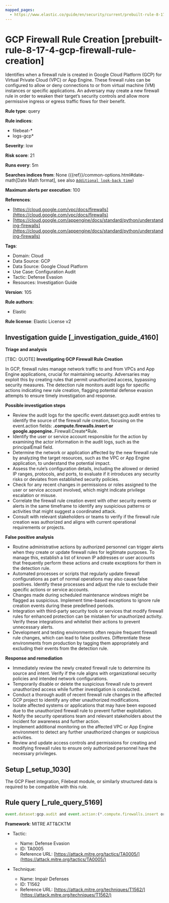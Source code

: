 ```yaml
---
mapped_pages:
  - https://www.elastic.co/guide/en/security/current/prebuilt-rule-8-17-4-gcp-firewall-rule-creation.html
---
```


# GCP Firewall Rule Creation [prebuilt-rule-8-17-4-gcp-firewall-rule-creation]

Identifies when a firewall rule is created in Google Cloud Platform (GCP) for Virtual Private Cloud (VPC) or App Engine. These firewall rules can be configured to allow or deny connections to or from virtual machine (VM) instances or specific applications. An adversary may create a new firewall rule in order to weaken their target’s security controls and allow more permissive ingress or egress traffic flows for their benefit.

**Rule type**: query

**Rule indices**:

* filebeat-*
* logs-gcp*

**Severity**: low

**Risk score**: 21

**Runs every**: 5m

**Searches indices from**: None ({{ref}}/common-options.html#date-math[Date Math format], see also [`Additional look-back time`](docs-content://solutions/security/detect-and-alert/create-detection-rule.md#rule-schedule))

**Maximum alerts per execution**: 100

**References**:

* [https://cloud.google.com/vpc/docs/firewalls](https://cloud.google.com/vpc/docs/firewalls)
* [https://cloud.google.com/appengine/docs/standard/python/understanding-firewalls](https://cloud.google.com/appengine/docs/standard/python/understanding-firewalls)

**Tags**:

* Domain: Cloud
* Data Source: GCP
* Data Source: Google Cloud Platform
* Use Case: Configuration Audit
* Tactic: Defense Evasion
* Resources: Investigation Guide

**Version**: 105

**Rule authors**:

* Elastic

**Rule license**: Elastic License v2

## Investigation guide [_investigation_guide_4160]

**Triage and analysis**

[TBC: QUOTE]
**Investigating GCP Firewall Rule Creation**

In GCP, firewall rules manage network traffic to and from VPCs and App Engine applications, crucial for maintaining security. Adversaries may exploit this by creating rules that permit unauthorized access, bypassing security measures. The detection rule monitors audit logs for specific actions indicating new rule creation, flagging potential defense evasion attempts to ensure timely investigation and response.

**Possible investigation steps**

* Review the audit logs for the specific event.dataset:gcp.audit entries to identify the source of the firewall rule creation, focusing on the event.action fields: **.compute.firewalls.insert or google.appengine.**.Firewall.Create*Rule.
* Identify the user or service account responsible for the action by examining the actor information in the audit logs, such as the principalEmail field.
* Determine the network or application affected by the new firewall rule by analyzing the target resources, such as the VPC or App Engine application, to understand the potential impact.
* Assess the rule’s configuration details, including the allowed or denied IP ranges, protocols, and ports, to evaluate if it introduces any security risks or deviates from established security policies.
* Check for any recent changes in permissions or roles assigned to the user or service account involved, which might indicate privilege escalation or misuse.
* Correlate the firewall rule creation event with other security events or alerts in the same timeframe to identify any suspicious patterns or activities that might suggest a coordinated attack.
* Consult with relevant stakeholders or teams to verify if the firewall rule creation was authorized and aligns with current operational requirements or projects.

**False positive analysis**

* Routine administrative actions by authorized personnel can trigger alerts when they create or update firewall rules for legitimate purposes. To manage this, establish a list of known IP addresses or user accounts that frequently perform these actions and create exceptions for them in the detection rule.
* Automated processes or scripts that regularly update firewall configurations as part of normal operations may also cause false positives. Identify these processes and adjust the rule to exclude their specific actions or service accounts.
* Changes made during scheduled maintenance windows might be flagged as suspicious. Implement time-based exceptions to ignore rule creation events during these predefined periods.
* Integration with third-party security tools or services that modify firewall rules for enhanced protection can be mistaken for unauthorized activity. Verify these integrations and whitelist their actions to prevent unnecessary alerts.
* Development and testing environments often require frequent firewall rule changes, which can lead to false positives. Differentiate these environments from production by tagging them appropriately and excluding their events from the detection rule.

**Response and remediation**

* Immediately review the newly created firewall rule to determine its source and intent. Verify if the rule aligns with organizational security policies and intended network configurations.
* Temporarily disable or delete the suspicious firewall rule to prevent unauthorized access while further investigation is conducted.
* Conduct a thorough audit of recent firewall rule changes in the affected GCP project to identify any other unauthorized modifications.
* Isolate affected systems or applications that may have been exposed due to the unauthorized firewall rule to prevent further exploitation.
* Notify the security operations team and relevant stakeholders about the incident for awareness and further action.
* Implement additional monitoring on the affected VPC or App Engine environment to detect any further unauthorized changes or suspicious activities.
* Review and update access controls and permissions for creating and modifying firewall rules to ensure only authorized personnel have the necessary privileges.


## Setup [_setup_1030]

The GCP Fleet integration, Filebeat module, or similarly structured data is required to be compatible with this rule.


## Rule query [_rule_query_5169]

```js
event.dataset:gcp.audit and event.action:(*.compute.firewalls.insert or google.appengine.*.Firewall.Create*Rule)
```

**Framework**: MITRE ATT&CKTM

* Tactic:

    * Name: Defense Evasion
    * ID: TA0005
    * Reference URL: [https://attack.mitre.org/tactics/TA0005/](https://attack.mitre.org/tactics/TA0005/)

* Technique:

    * Name: Impair Defenses
    * ID: T1562
    * Reference URL: [https://attack.mitre.org/techniques/T1562/](https://attack.mitre.org/techniques/T1562/)



